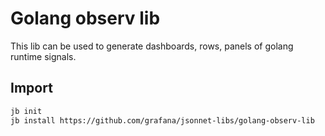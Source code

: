 # Golang observ lib

This lib can be used to generate dashboards, rows, panels of golang runtime signals.

## Import

```sh
jb init
jb install https://github.com/grafana/jsonnet-libs/golang-observ-lib
```
